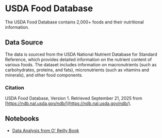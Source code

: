 # USDA Food Database

The USDA Food Database contains 2,000+ foods and their nutritional information.

## Data Source

The data is sourced from the USDA National Nutrient Database for Standard Reference, which provides detailed information on the nutrient content of various foods. The dataset includes information on macronutrients (such as carbohydrates, proteins, and fats), micronutrients (such as vitamins and minerals), and other food components.

### Citation

USDA Food Database, Version 1. Retrieved September 21, 2025 from [https://ndb.nal.usda.gov/ndb/](https://ndb.nal.usda.gov/ndb/).

## Notebooks

* [Data Analysis from O&#39; Reilly Book](./01_pydata_analysis_notebook.ipynb)
